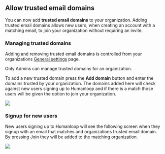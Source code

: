 ## Allow trusted email domains

You can now add **trusted email domains** to your organization. Adding trusted email domains allows new users, when creating an account with a matching email, to join your organization without requiring an invite.

### Managing trusted domains

Adding and removing trusted email domains is controlled from your organizations [General settings](https://app.humanloop.com/account/organization) page.

<Info> 
Only Admins can manage trusted domains for an organization.
</Info>

To add a new trusted domain press the **Add domain** button and enter the domains trusted by your organization. The domains added here will check against new users signing up to Humanloop and if there is a match those users will be given the option to join your organization. 

<img src="../../../assets/images/8c6bd39-Screenshot_2023-08-30_at_10.16.44.png" />


### Signup for new users

New users signing up to Humanloop will see the following screen when they signup with an email that matches and organizations trusted email domain. By pressing Join they will be added to the matching organization. 

<img src="../../../assets/images/d5524d7-Screenshot_2023-08-30_at_10.21.31.png" />